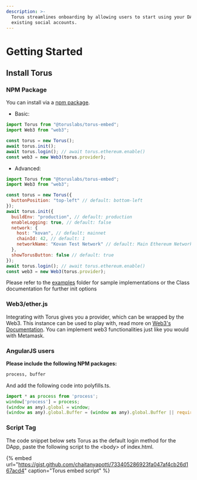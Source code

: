 ```yaml
---
description: >-
  Torus streamlines onboarding by allowing users to start using your DApp with
  existing social accounts.
---
```


# Getting Started

## Install Torus

### NPM Package

You can install via a [npm package](https://www.npmjs.com/package/@toruslabs/torus-embed).

* Basic:

```javascript
import Torus from "@toruslabs/torus-embed";
import Web3 from "web3";

const torus = new Torus();
await torus.init();
await torus.login(); // await torus.ethereum.enable()
const web3 = new Web3(torus.provider);
```

* Advanced:

```javascript
import Torus from "@toruslabs/torus-embed";
import Web3 from "web3";

const torus = new Torus({
  buttonPosition: "top-left" // default: bottom-left
});
await torus.init({
  buildEnv: "production", // default: production
  enableLogging: true, // default: false
  network: {
    host: "kovan", // default: mainnet
    chainId: 42, // default: 1
    networkName: "Kovan Test Network" // default: Main Ethereum Network
  },
  showTorusButton: false // default: true
});
await torus.login(); // await torus.ethereum.enable()
const web3 = new Web3(torus.provider);
```

Please refer to the [examples](https://github.com/torusresearch/torus-embed/tree/master/examples) folder for sample implementations or the Class documentation for further init options

### Web3/ether.js

Integrating with Torus gives you a provider, which can be wrapped by the Web3. This instance can be used to play with, read more on [Web3's Documentation](https://web3js.readthedocs.io/en/1.0/). You can implement web3 functionalities just like you would with Metamask. 

### AngularJS users

**Please include the following NPM packages:**

```bash
process, buffer
```

And add the following code into polyfills.ts.

```javascript
import * as process from 'process';
window['process'] = process;
(window as any).global = window;
(window as any).global.Buffer = (window as any).global.Buffer || require('buffer').Buffer;
```

### Script Tag

The code snippet below sets Torus as the default login method for the DApp, paste the following script to the &lt;body&gt; of index.html.

{% embed url="https://gist.github.com/chaitanyapotti/733405286923fa047af4cb26d167acd4" caption="Torus embed script" %}

